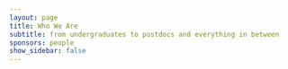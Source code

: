 ```yaml
---
layout: page
title: Who We Are
subtitle: from undergraduates to postdocs and everything in between
sponsors: people
show_sidebar: false
---
```

